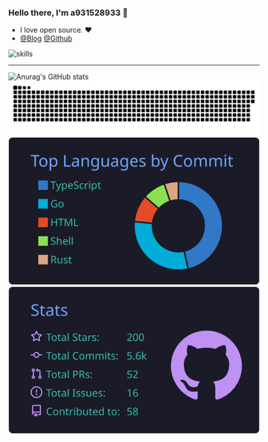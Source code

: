 ### Hello there, I'm a931528933 👋
- I love open source. ❤️
- [@Blog](https://nn.ci) [@Github](https://github.com/a931528933)

![skills](https://skillicons.dev/icons?perline=14&i=astro,bash,devto,discord,docker,electron,git,github,githubactions,go,html,idea,java,js,linux,md,mysql,netlify,nextjs,nginx,nodejs,ps,planetscale,postman,py,pytorch,qt,react,redis,ros,rust,sqlite,stackoverflow,solidjs,svg,tailwind,tauri,threejs,twitter,ts,vercel,vite,vscode,vue,workers,zig)

---
![Anurag's GitHub stats](https://github-readme-stats.vercel.app/api?username=a931528933&show_icons=true&theme=radical)
[![](https://raw.githubusercontent.com/a931528933/a931528933/main/out/github-contribution-grid-snake.svg)](https://github.com/a931528933)
[![](https://raw.githubusercontent.com/a931528933/a931528933/main/profile-summary-card-output/tokyonight/2-most-commit-language.svg)](https://github.com/a931528933) [![](https://raw.githubusercontent.com/a931528933/a931528933/main/profile-summary-card-output/tokyonight/3-stats.svg)](https://github.com/a931528933)
